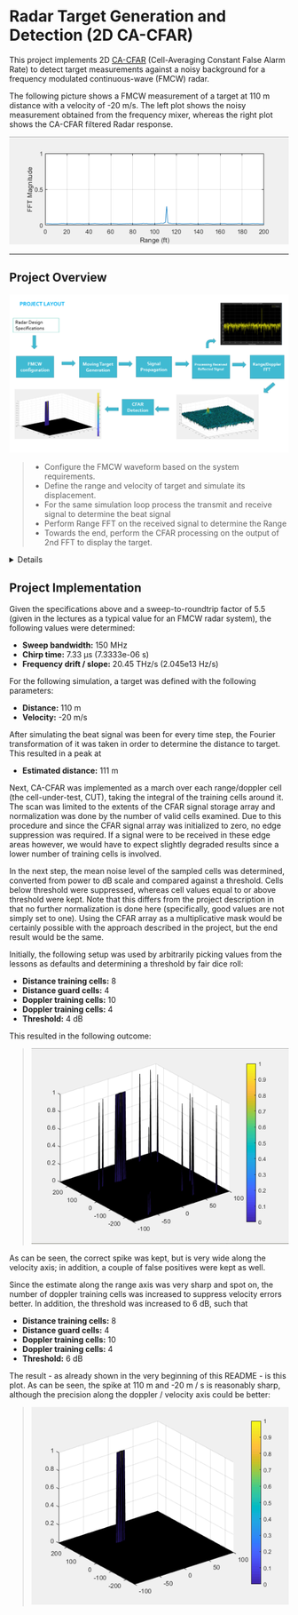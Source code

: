 # Radar Target Generation and Detection (2D CA-CFAR)

This project implements 2D [CA-CFAR](https://en.wikipedia.org/wiki/Constant_false_alarm_rate)
(Cell-Averaging Constant False Alarm Rate) to detect target measurements against
a noisy background for a frequency modulated continuous-wave (FMCW) radar.

The following picture shows a FMCW measurement of a target at 110 m distance
with a velocity of -20 m/s. The left plot shows the noisy measurement obtained
from the frequency mixer, whereas the right plot shows the CA-CFAR filtered
Radar response.

![](images/1.png)

---

## Project Overview

![](images/4.png)

> - Configure the FMCW waveform based on the system requirements.
> - Define the range and velocity of target and simulate its displacement.
> - For the same simulation loop process the transmit and receive signal to determine the beat signal
> - Perform Range FFT on the received signal to determine the Range
> - Towards the end, perform the CFAR processing on the output of 2nd FFT to display the target.

<details>

### Radar System Requirements

> The sensor fusion design for different
> driving scenarios requires different system configurations from a Radar. In this project,
> you will designing a Radar based on the given system requirements:
>
> ![](images/5.png)
>
> Max Range and Range Resolution will be considered here for waveform design.
> - The sweep bandwidth can be determined according to the range resolution and the sweep
>   slope is calculated using both sweep bandwidth and sweep time.
>   ```
>   Bandwidth(B_sweep) = speed of light / (2*rangeResolution)
>   ```
> - The sweep time can be computed based on the time needed for the signal to travel the
>   unambiguous maximum range. In general, for an FMCW radar system, the sweep time should
>   be at least 5 to 6 times the round trip time. This example uses a factor of 5.5.
>   ```
>   T_chirp = 5.5 * 2 * R_max / c
>   ```
>   Giving the slope of the chirp signal
>   ```
>   Slope=Bandwidth/T_chirp
>   ```
>
> #### Initial Range and velocity of the Target
>
> You will provide the initial range and velocity of the target.
> Range cannot exceed the max value of 200m and velocity can be
> any value in the range of -70 to + 70 m/s.

### Target Generation and Detection

> Next, you will be simulating the signal propagation and moving target scenario.
>
> ![](images/6.png)
>
> #### Theory
>
> In terms of wave equation, FMCW transmit and received signals are defined using
> these wave equations, where `α = Slope of the signal`.
> The Transmit Signal is given by:
>
> ![](images/7.png)
>
> The received signal is nothing but the time delayed version of the Transmit Signal.
> In digital signal processing the time delayed version is defined by (t−τ),
> where τ represents the delay time, which in radar processing is the trip time for the signal.
> Replacing t with (t−τ) gives the Receive Signal:
>
> ![](images/8.png)
>
> On mixing these two signals, we get the beat signal, which holds the values for both
> range as well as doppler. By implementing the 2D FFT on this beat signal,
> we can extract both Range and Doppler information.
>
> The beat signal can be calculated by multiplying the Transmit signal with Receive signal.
> This process in turn works as frequency subtraction. It is implemented by element by element
> multiplication of transmit and receive signal matrices.
> ```
> Mixed or Beat Signal = Tx .* Rx
> ```
> The above operation gives:
>
> ![](images/9.png)

### FFT Operation

> - Implement the 1D FFT on the Mixed Signal
> - Reshape the vector into Nr*Nd array.
> - Run the FFT on the beat signal along the range bins dimension (Nr)
> - Normalize the FFT output.
> - Take the absolute value of that output.
> - Keep one half of the signal
> - Plot the output
> - There should be a peak at the initial position of the target
>
> ![](images/2.PNG)
>
> The 2nd FFT is already implemented in the code.
> It will generate a Range Doppler Map as seen in the image below and it will be given by
> variable `RDM`. Next task is to implement the CFAR on this Range Doppler Map.


### 2D CFAR

> - Determine the number of Training cells for each dimension. Similarly, pick the number of guard cells.
> - Slide the cell under test across the complete matrix. Make sure the CUT has margin for Training and Guard cells from the edges.
> - For every iteration sum the signal level within all the training cells. To sum convert the value from logarithmic to linear using db2pow function.
> - Average the summed values for all of the training cells used. After averaging convert it back to logarithmic using pow2db.
> - Further add the offset to it to determine the threshold.
> - Next, compare the signal under CUT against this threshold.
> - If the CUT level > threshold assign it a value of 1, else equate it to 0.

The process above will generate a thresholded block, which is smaller than the Range Doppler Map as the CUTs cannot be located at the edges of the matrix due to the presence of Target and Guard cells. Hence, those cells will not be thresholded.

> - To keep the map size same as it was before CFAR, equate all the non-thresholded cells to 0.
>
> ![](images/3.PNG)
>
> Once you have completed this, you are done.

## Project Rubric

### FMCW Waveform Design

- **Criteria:** Using the given system requirements, design
a FMCW waveform. Find its Bandwidth (B), chirp time (Tchirp) and slope of the chirp.

  **Meets Specification:** For given system requirements the calculated slope should be around 2e13

### Simulation Loop

- **Criteria:** Simulate Target movement and calculate the beat or mixed signal for every timestamp.

  **Meets Specifications:** A beat signal should be generated such that once range FFT implemented, it gives the correct range i.e the initial position of target assigned with an error margin of +/- 10 meters.

### Range FFT (1st FFT)

- **Criteria:** Implement the Range FFT on the Beat or Mixed Signal and plot the result.

  **Meets Specifications:** A correct implementation should generate a peak at the correct range, i.e the initial position of target assigned with an error margin of +/- 10 meters.

### 2D CFAR

- **Criteria:** Implement the 2D CFAR process on the output of 2D FFT operation, i.e the Range Doppler Map.

  **Meets Specifications:** The 2D CFAR processing should be able to suppress the noise and separate the target signal. The output should match the image shared in walkthrough.

- **Criteria:** Create a CFAR README file.

  **Meets Specifications:** In a README file, write brief explanations for the following:
  - Implementation steps for the 2D CFAR process.
  - Selection of Training, Guard cells and offset.
  - Steps taken to suppress the non-thresholded cells at the edges.

---

</details>

## Project Implementation

Given the specifications above and a sweep-to-roundtrip factor of 5.5 (given in the lectures
as a typical value for an FMCW radar system), the following values were determined:

- **Sweep bandwidth:** 150 MHz
- **Chirp time:** 7.33 μs (7.3333e-06 s)
- **Frequency drift / slope:** 20.45 THz/s (2.045e13 Hz/s)

For the following simulation, a target was defined with the following parameters:

- **Distance:** 110 m
- **Velocity:** -20 m/s

After simulating the beat signal was been for every time step, the Fourier transformation of it
was taken in order to determine the distance to target. This resulted in a peak at

- **Estimated distance:** 111 m

Next, CA-CFAR was implemented as a march over each range/doppler cell (the cell-under-test, CUT),
taking the integral of the training cells around it. The scan was limited to the extents of the
CFAR signal storage array and normalization was done by the number of valid cells examined.
Due to this procedure and since the CFAR signal array was initialized to zero, no edge suppression
was required. If a signal were to be received in these edge areas however, we would have to expect
slightly degraded results since a lower number of training cells is involved.

In the next step, the mean noise level of the sampled cells was determined, converted from
power to dB scale and compared against a threshold. Cells below threshold were suppressed, whereas
cell values equal to or above threshold were kept. Note that this differs from the project description
in that no further normalization is done here (specifically, good values are not simply set to one).
Using the CFAR array as a multiplicative mask would be certainly possible with the approach
described in the project, but the end result would be the same.

Initially, the following setup was used by arbitrarily picking values from the lessons as defaults
and determining a threshold by fair dice roll:

- **Distance training cells:** 8
- **Distance guard cells:** 4
- **Doppler training cells:** 10
- **Doppler training cells:** 4
- **Threshold:** 4 dB

This resulted in the following outcome:

> ![](images/10.PNG)

As can be seen, the correct spike was kept, but is very wide along the velocity
axis; in addition, a couple of false positives were kept as well.

Since the estimate along the range axis was very sharp and spot on, the
number of doppler training cells was increased to suppress velocity errors better.
In addition, the threshold was increased to 6 dB, such that

- **Distance training cells:** 8
- **Distance guard cells:** 4
- **Doppler training cells:** 10
- **Doppler training cells:** 4
- **Threshold:** 6 dB

The result - as already shown in the very beginning of this README - is this plot.
As can be seen, the spike at 110 m and -20 m / s is reasonably sharp, although the
precision along the doppler / velocity axis could be better:

> ![](images/3.PNG)


